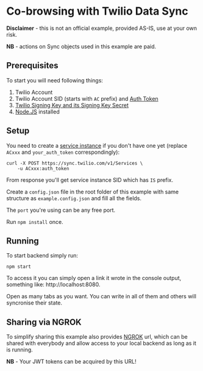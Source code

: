 # Co-browsing with Twilio Data Sync
__Disclaimer__ - this is not an official example, provided AS-IS, use at your own risk.

__NB__ - actions on Sync objects used in this example are paid.

## Prerequisites
To start you will need following things:

 1. Twilio Account
 2. Twilio Account SID (starts with `AC` prefix) and [Auth Token](https://support.twilio.com/hc/en-us/articles/223136027-Auth-Tokens-and-How-to-Change-Them)
 3. [Twilio Signing Key and its Signing Key Secret](https://www.twilio.com/docs/iam/pkcv/account-and-key-management-api-keys)
 3. [Node.JS](https://nodejs.org/) installed

## Setup

You need to create a [service instance](https://www.twilio.com/docs/sync/api/service?code-sample=code-create-service-resource&code-language=curl&code-sdk-version=json) if you don't have one yet (replace `ACxxx` and `your_auth_token` correspondingly):
```
curl -X POST https://sync.twilio.com/v1/Services \
    -u ACxxx:auth_token
```
From response you'll get service instance SID which has `IS` prefix.

Create a `config.json` file in the root folder of this example with same structure as `example.config.json` and fill all the fields.

The `port` you're using can be any free port.

Run `npm install` once.

## Running

To start backend simply run:
```
npm start
```
To access it you can simply open a link it wrote in the console output, something like: http://localhost:8080.

Open as many tabs as you want. You can write in all of them and others will syncronise their state.

## Sharing via NGROK
To simplify sharing this example also provides [NGROK](https://ngrok.com/) url, which can be shared with everybody and allow access to your local backend as long as it is running. 

__NB__ - Your JWT tokens can be acquired by this URL!